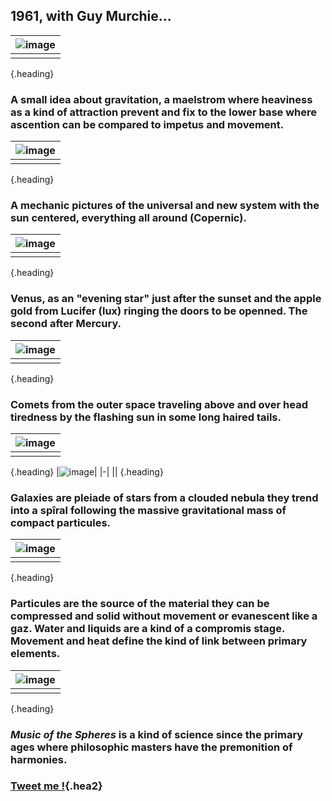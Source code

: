 ## 1961, with Guy Murchie...
|![image](https://shoutn95.github.io/sh95/images/p36.jpg )|
|-|
||
{.heading}
### A small idea about gravitation, a maelstrom where heaviness as a kind of attraction prevent and fix to the lower base where ascention can be compared to impetus and movement.<br />
|![image](https://shoutn95.github.io/sh95/images/p73.jpg )|
|-|
||
{.heading}
### A mechanic pictures of the universal and new system with the sun centered, everything all around (Copernic).<br />
|![image](https://shoutn95.github.io/sh95/images/p77.jpg )|
|-|
||
{.heading}
### Venus, as an "evening star" just after the sunset and the apple gold from Lucifer (lux) ringing the doors to be openned. The second after Mercury. <br />
|![image](https://shoutn95.github.io/sh95/images/p122.jpg )|
|-|
||
{.heading}
### Comets from the outer space traveling above and over head tiredness by the flashing sun in some long haired tails. <br />
|![image](https://shoutn95.github.io/sh95/images/p172.jpg )|
|-|
||
{.heading}
|![image](https://shoutn95.github.io/sh95/images/p175.jpg )|
|-|
||
{.heading}
### Galaxies are pleiade of stars from a clouded nebula they trend into a spîral following the massive gravitational mass of compact particules. <br />
|![image](https://shoutn95.github.io/sh95/images/p236.jpg )|
|-|
||
{.heading}
### Particules are the source of the material they can be compressed and solid without movement or evanescent like a gaz. Water and liquids are a kind of a compromis stage. Movement and heat define the kind of link between primary elements. <br />
|![image](https://shoutn95.github.io/sh95/images/p313.jpg )|
|-|
||
{.heading}
### *Music of the Spheres* is a kind of science since the primary ages where philosophic masters have the premonition of harmonies.

### [Tweet me !](https://twitter.com/intent/tweet?text=Guybrush%20Threepwood%20in%20outer%20space...%20%0Dhttps://shoutn95.github.io/sh95/index_.html?page=4&reload%20with%20%23github%20and%20%23twitter){.hea2}
